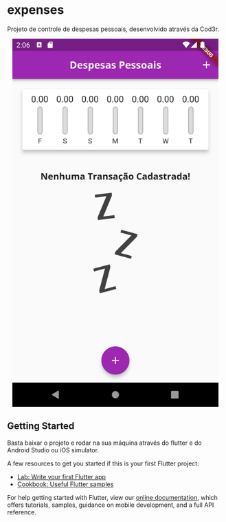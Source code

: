 # expenses

Projeto de controle de despesas pessoais, desenvolvido através da Cod3r.
<p align="center">
  <img width="480" height="854" src="https://github.com/vinicius4006/curso_flutter_expenses/blob/master/assets/images/inicial.png">
</p>


## Getting Started

Basta baixar o projeto e rodar na sua máquina através do flutter e do Android Studio ou iOS simulator.

A few resources to get you started if this is your first Flutter project:

- [Lab: Write your first Flutter app](https://flutter.dev/docs/get-started/codelab)
- [Cookbook: Useful Flutter samples](https://flutter.dev/docs/cookbook)

For help getting started with Flutter, view our
[online documentation](https://flutter.dev/docs), which offers tutorials,
samples, guidance on mobile development, and a full API reference.
